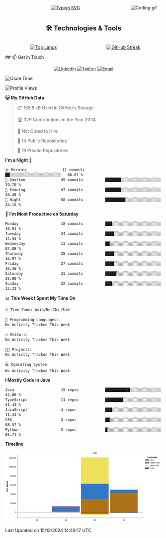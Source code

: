<div align="center">

<div style="display: flex; align-items: center; justify-content: center;">

<div style="flex: 1;">

[![Typing SVG](https://readme-typing-svg.demolab.com?font=Fira+Code&weight=500&size=25&pause=1000&center=true&vCenter=true&width=1280&height=100&lines=Hello%2C+I'm+nemisolv%2C+a+passionate+Java+backend+from+Vietnam;Every+time+I+speak+English%2C+my+brain+throws+a+'WordNotFoundException.'+%F0%9F%A4%AF%F0%9F%93%9A)](https://git.io/typing-svg)

</div>

<div style="flex: 0.3;">

<img src="https://media.giphy.com/media/WUlplcMpOCEmTGBtBW/giphy.gif" width="100%" alt="Coding gif">

</div>

</div>

</div>

<div align="center">

## 🛠️ Technologies & Tools

<div style="display: flex; justify-content: center; align-items: stretch;">

<div style="flex: 0.5; margin-right: 10px;">
  
[![Top Langs](https://github-readme-stats-dan.vercel.app/api/top-langs/?username=nemisolv&count_private=true&show_icons=true&theme=tokyonight&langs_count=5&hide=EJS,Ruby,Shell,Python&exclude_repo=hiatus_android,hiatus_app,hiatus_marketing.emails,truecar-backend,truecar-admin-ui,intranet,alurx-ios-app,folio_releases&layout=compact)](https://github.com/anuraghazra/github-readme-stats)

</div>

<div style="flex: 0.5;">

[![GitHub Streak](https://github-readme-streak-stats.herokuapp.com/?user=nemisolv&theme=tokyonight)](https://git.io/streak-stats)

</div>

</div>
</div>
## 📫 Get in Touch

<div align="center">

[![LinkedIn](https://img.shields.io/badge/LinkedIn-0077B5?style=for-the-badge&logo=linkedin&logoColor=white)](https://linkedin.com/in/yourusername)
[![Twitter](https://img.shields.io/badge/Twitter-1DA1F2?style=for-the-badge&logo=twitter&logoColor=white)](https://twitter.com/yourusername)
[![Email](https://img.shields.io/badge/Email-D14836?style=for-the-badge&logo=gmail&logoColor=white)](mailto:your.email@example.com)

</div>


<!--START_SECTION:waka-->
![Code Time](http://img.shields.io/badge/Code%20Time-0%20secs-blue)

![Profile Views](http://img.shields.io/badge/Profile%20Views-21-blue)

**🐱 My GitHub Data** 

> 📦 155.8 kB Used in GitHub's Storage 
 > 
> 🏆 329 Contributions in the Year 2024
 > 
> 🚫 Not Opted to Hire
 > 
> 📜 14 Public Repositories 
 > 
> 🔑 19 Private Repositories 
 > 
**I'm a Night 🦉** 

```text
🌞 Morning                11 commits          ██░░░░░░░░░░░░░░░░░░░░░░░   06.67 % 
🌆 Daytime                49 commits          ███████░░░░░░░░░░░░░░░░░░   29.70 % 
🌃 Evening                47 commits          ███████░░░░░░░░░░░░░░░░░░   28.48 % 
🌙 Night                  58 commits          █████████░░░░░░░░░░░░░░░░   35.15 % 
```
📅 **I'm Most Productive on Saturday** 

```text
Monday                   18 commits          ███░░░░░░░░░░░░░░░░░░░░░░   10.91 % 
Tuesday                  24 commits          ████░░░░░░░░░░░░░░░░░░░░░   14.55 % 
Wednesday                13 commits          ██░░░░░░░░░░░░░░░░░░░░░░░   07.88 % 
Thursday                 28 commits          ████░░░░░░░░░░░░░░░░░░░░░   16.97 % 
Friday                   27 commits          ████░░░░░░░░░░░░░░░░░░░░░   16.36 % 
Saturday                 33 commits          █████░░░░░░░░░░░░░░░░░░░░   20.00 % 
Sunday                   22 commits          ███░░░░░░░░░░░░░░░░░░░░░░   13.33 % 
```


📊 **This Week I Spent My Time On** 

```text
🕑︎ Time Zone: Asia/Ho_Chi_Minh

💬 Programming Languages: 
No Activity Tracked This Week

🔥 Editors: 
No Activity Tracked This Week

🐱‍💻 Projects: 
No Activity Tracked This Week

💻 Operating System: 
No Activity Tracked This Week
```

**I Mostly Code in Java** 

```text
Java                     15 repos            ███████████░░░░░░░░░░░░░░   42.86 % 
TypeScript               11 repos            ████████░░░░░░░░░░░░░░░░░   31.43 % 
JavaScript               4 repos             ███░░░░░░░░░░░░░░░░░░░░░░   11.43 % 
CSS                      3 repos             ██░░░░░░░░░░░░░░░░░░░░░░░   08.57 % 
Python                   2 repos             █░░░░░░░░░░░░░░░░░░░░░░░░   05.71 % 
```



**Timeline**

![Lines of Code chart](https://raw.githubusercontent.com/nemisolv/nemisolv/main/assets/bar_graph.png)


 Last Updated on 15/12/2024 14:49:17 UTC
<!--END_SECTION:waka-->
